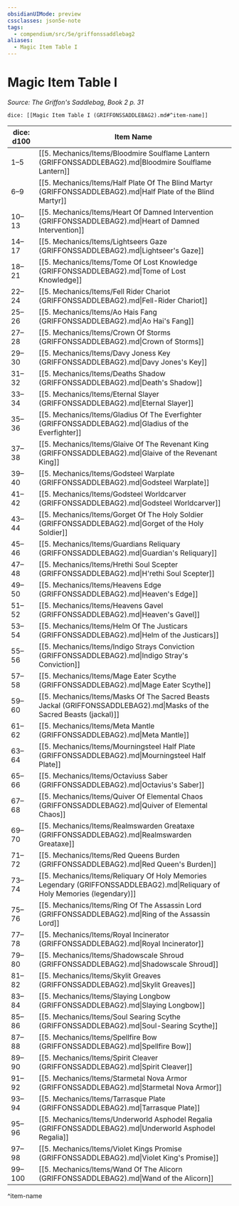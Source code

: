 ```yaml
---
obsidianUIMode: preview
cssclasses: json5e-note
tags:
  - compendium/src/5e/griffonssaddlebag2
aliases:
  - Magic Item Table I
---
```

# Magic Item Table I
*Source: The Griffon's Saddlebag, Book 2 p. 31* 

`dice: [[Magic Item Table I (GRIFFONSSADDLEBAG2).md#^item-name]]`

| dice: d100 | Item Name |
|------------|-----------|
| 1–5 | [[5. Mechanics/Items/Bloodmire Soulflame Lantern (GRIFFONSSADDLEBAG2).md\|Bloodmire Soulflame Lantern]] |
| 6–9 | [[5. Mechanics/Items/Half Plate Of The Blind Martyr (GRIFFONSSADDLEBAG2).md\|Half Plate of the Blind Martyr]] |
| 10–13 | [[5. Mechanics/Items/Heart Of Damned Intervention (GRIFFONSSADDLEBAG2).md\|Heart of Damned Intervention]] |
| 14–17 | [[5. Mechanics/Items/Lightseers Gaze (GRIFFONSSADDLEBAG2).md\|Lightseer's Gaze]] |
| 18–21 | [[5. Mechanics/Items/Tome Of Lost Knowledge (GRIFFONSSADDLEBAG2).md\|Tome of Lost Knowledge]] |
| 22–24 | [[5. Mechanics/Items/Fell Rider Chariot (GRIFFONSSADDLEBAG2).md\|Fell-Rider Chariot]] |
| 25–26 | [[5. Mechanics/Items/Ao Hais Fang (GRIFFONSSADDLEBAG2).md\|Ao Hai's Fang]] |
| 27–28 | [[5. Mechanics/Items/Crown Of Storms (GRIFFONSSADDLEBAG2).md\|Crown of Storms]] |
| 29–30 | [[5. Mechanics/Items/Davy Joness Key (GRIFFONSSADDLEBAG2).md\|Davy Jones's Key]] |
| 31–32 | [[5. Mechanics/Items/Deaths Shadow (GRIFFONSSADDLEBAG2).md\|Death's Shadow]] |
| 33–34 | [[5. Mechanics/Items/Eternal Slayer (GRIFFONSSADDLEBAG2).md\|Eternal Slayer]] |
| 35–36 | [[5. Mechanics/Items/Gladius Of The Everfighter (GRIFFONSSADDLEBAG2).md\|Gladius of the Everfighter]] |
| 37–38 | [[5. Mechanics/Items/Glaive Of The Revenant King (GRIFFONSSADDLEBAG2).md\|Glaive of the Revenant King]] |
| 39–40 | [[5. Mechanics/Items/Godsteel Warplate (GRIFFONSSADDLEBAG2).md\|Godsteel Warplate]] |
| 41–42 | [[5. Mechanics/Items/Godsteel Worldcarver (GRIFFONSSADDLEBAG2).md\|Godsteel Worldcarver]] |
| 43–44 | [[5. Mechanics/Items/Gorget Of The Holy Soldier (GRIFFONSSADDLEBAG2).md\|Gorget of the Holy Soldier]] |
| 45–46 | [[5. Mechanics/Items/Guardians Reliquary (GRIFFONSSADDLEBAG2).md\|Guardian's Reliquary]] |
| 47–48 | [[5. Mechanics/Items/Hrethi Soul Scepter (GRIFFONSSADDLEBAG2).md\|H'rethi Soul Scepter]] |
| 49–50 | [[5. Mechanics/Items/Heavens Edge (GRIFFONSSADDLEBAG2).md\|Heaven's Edge]] |
| 51–52 | [[5. Mechanics/Items/Heavens Gavel (GRIFFONSSADDLEBAG2).md\|Heaven's Gavel]] |
| 53–54 | [[5. Mechanics/Items/Helm Of The Justicars (GRIFFONSSADDLEBAG2).md\|Helm of the Justicars]] |
| 55–56 | [[5. Mechanics/Items/Indigo Strays Conviction (GRIFFONSSADDLEBAG2).md\|Indigo Stray's Conviction]] |
| 57–58 | [[5. Mechanics/Items/Mage Eater Scythe (GRIFFONSSADDLEBAG2).md\|Mage Eater Scythe]] |
| 59–60 | [[5. Mechanics/Items/Masks Of The Sacred Beasts Jackal (GRIFFONSSADDLEBAG2).md\|Masks of the Sacred Beasts (jackal)]] |
| 61–62 | [[5. Mechanics/Items/Meta Mantle (GRIFFONSSADDLEBAG2).md\|Meta Mantle]] |
| 63–64 | [[5. Mechanics/Items/Mourningsteel Half Plate (GRIFFONSSADDLEBAG2).md\|Mourningsteel Half Plate]] |
| 65–66 | [[5. Mechanics/Items/Octaviuss Saber (GRIFFONSSADDLEBAG2).md\|Octavius's Saber]] |
| 67–68 | [[5. Mechanics/Items/Quiver Of Elemental Chaos (GRIFFONSSADDLEBAG2).md\|Quiver of Elemental Chaos]] |
| 69–70 | [[5. Mechanics/Items/Realmswarden Greataxe (GRIFFONSSADDLEBAG2).md\|Realmswarden Greataxe]] |
| 71–72 | [[5. Mechanics/Items/Red Queens Burden (GRIFFONSSADDLEBAG2).md\|Red Queen's Burden]] |
| 73–74 | [[5. Mechanics/Items/Reliquary Of Holy Memories Legendary (GRIFFONSSADDLEBAG2).md\|Reliquary of Holy Memories (legendary)]] |
| 75–76 | [[5. Mechanics/Items/Ring Of The Assassin Lord (GRIFFONSSADDLEBAG2).md\|Ring of the Assassin Lord]] |
| 77–78 | [[5. Mechanics/Items/Royal Incinerator (GRIFFONSSADDLEBAG2).md\|Royal Incinerator]] |
| 79–80 | [[5. Mechanics/Items/Shadowscale Shroud (GRIFFONSSADDLEBAG2).md\|Shadowscale Shroud]] |
| 81–82 | [[5. Mechanics/Items/Skylit Greaves (GRIFFONSSADDLEBAG2).md\|Skylit Greaves]] |
| 83–84 | [[5. Mechanics/Items/Slaying Longbow (GRIFFONSSADDLEBAG2).md\|Slaying Longbow]] |
| 85–86 | [[5. Mechanics/Items/Soul Searing Scythe (GRIFFONSSADDLEBAG2).md\|Soul-Searing Scythe]] |
| 87–88 | [[5. Mechanics/Items/Spellfire Bow (GRIFFONSSADDLEBAG2).md\|Spellfire Bow]] |
| 89–90 | [[5. Mechanics/Items/Spirit Cleaver (GRIFFONSSADDLEBAG2).md\|Spirit Cleaver]] |
| 91–92 | [[5. Mechanics/Items/Starmetal Nova Armor (GRIFFONSSADDLEBAG2).md\|Starmetal Nova Armor]] |
| 93–94 | [[5. Mechanics/Items/Tarrasque Plate (GRIFFONSSADDLEBAG2).md\|Tarrasque Plate]] |
| 95–96 | [[5. Mechanics/Items/Underworld Asphodel Regalia (GRIFFONSSADDLEBAG2).md\|Underworld Asphodel Regalia]] |
| 97–98 | [[5. Mechanics/Items/Violet Kings Promise (GRIFFONSSADDLEBAG2).md\|Violet King's Promise]] |
| 99–100 | [[5. Mechanics/Items/Wand Of The Alicorn (GRIFFONSSADDLEBAG2).md\|Wand of the Alicorn]] |
^item-name
